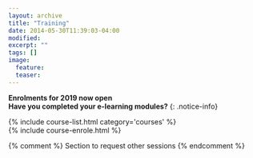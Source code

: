 ```yaml
---
layout: archive
title: "Training"
date: 2014-05-30T11:39:03-04:00
modified:
excerpt: ""
tags: []
image:
  feature:
  teaser:
---
```


**Enrolments for 2019 now open**  <br>
**Have you completed your e-learning modules?**
{: .notice-info}

<div class="row">
    <div class="large-12">
        {% include course-list.html category='courses' %}
    </div>
</div>
{% include course-enrole.html %}



{% comment %}
Section to request other sessions
{% endcomment %}

